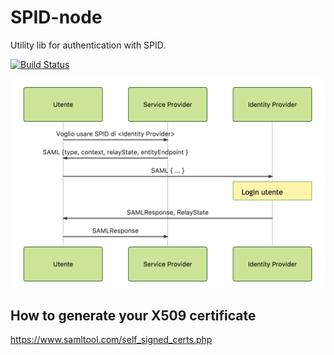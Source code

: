 # SPID-node

Utility lib for authentication with SPID.

[![Build Status](https://travis-ci.org/Roma-JS/spid-node.png?branch=master)](https://travis-ci.org/Roma-JS/spid-node)

![Diagram](/assets/diagram.png)


## How to generate your X509 certificate
https://www.samltool.com/self_signed_certs.php